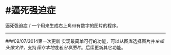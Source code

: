 #逼死强迫症
=========
逼死强迫症 / 一个用来生成右上角带有数字的图片的程序。

---
###09/07/2014第一次更新
实现最简单可行的功能，可以从图库选择图片并*生成头像文件*，支持*保存本地*或者*分享图片*。后续更新其它功能。